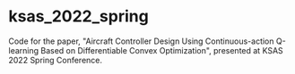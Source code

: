 # ksas_2022_spring
Code for the paper, "Aircraft Controller Design Using Continuous-action Q-learning Based on Differentiable Convex Optimization", presented at KSAS 2022 Spring Conference.
